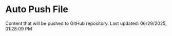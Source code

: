 # Auto Push File

Content that will be pushed to GitHub repository.
Last updated: 06/29/2025, 01:28:09 PM